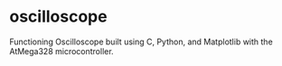 # oscilloscope
Functioning Oscilloscope built using C, Python, and Matplotlib with the AtMega328 microcontroller.
